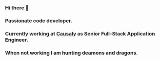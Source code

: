 ### Hi there 👋

### Passionate code developer.

### Currently working at [Causaly](https://www.causaly.com/) as Senior Full-Stack Application Engineer.

### When not working I am hunting deamons and dragons.
